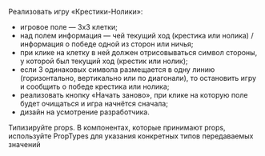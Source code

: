 Реализовать игру «Крестики-Нолики»:
- игровое поле — 3х3 клетки;
- над полем информация — чей текущий ход (крестика или нолика) / информация о победе одной из сторон или ничья;
- при клике на клетку в ней должен отрисовываться символ стороны, у которой был текущий ход (крестик или нолик);
- если 3 одинаковых символа размещается в одну линию (горизонтально, вертикально или по диагонали), то остановить игру и сообщить о победе крестика или нолика;
- реализовать кнопку «Начать заново», при клике на которую поле будет очищаться и игра начнётся сначала;
- дизайн на усмотрение разработчика.

Типизируйте props. В компонентах, которые принимают props, используйте PropTypes для указания конкретных типов передаваемых значений
